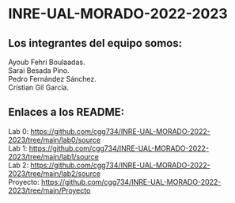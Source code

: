 # INRE-UAL-MORADO-2022-2023

 ## Los integrantes del equipo somos:
 Ayoub Fehri Boulaadas. <br>
 Sarai Besada Pino. <br>
 Pedro Fernández Sánchez. <br>
 Cristian Gil García. <br>

 ## Enlaces a los README:
Lab 0: https://github.com/cgg734/INRE-UAL-MORADO-2022-2023/tree/main/lab0/source <br>
Lab 1: https://github.com/cgg734/INRE-UAL-MORADO-2022-2023/tree/main/lab1/source <br>
Lab 2: https://github.com/cgg734/INRE-UAL-MORADO-2022-2023/tree/main/lab2/source <br>
Proyecto: https://github.com/cgg734/INRE-UAL-MORADO-2022-2023/tree/main/Proyecto <br>
